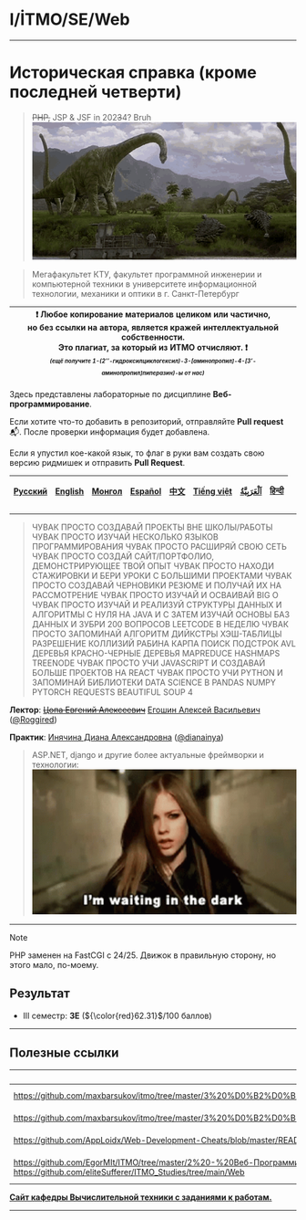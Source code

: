 # I/İTMO/SE/Web

---
# Историческая справка (кроме последней четверти)
> ~~PHP,~~ JSP & JSF in 202~~3~~4? Bruh\
![jurassic era](/img/gifs/brachiosaurus.gif)

> Мегафакультет КТУ, факультет программной инженерии и компьютерной техники в университете информационной технологии, механики и оптики в г. Санкт-Петербург

| :exclamation: <b>Любое копирование материалов целиком или частично,<br>но без ссылки на автора, является кражей интеллектуальной собственности.<br>Это плагиат, за который из ИТМО отчисляют.</b> :exclamation:<br><sub><sup><i>(ещё получите 1-(2’’-гидроксилциклогексил)-3-[аминопропил]-4-[3’-аминопропил]пиперазин)-ы от нас)</sup></sub></b> |
|---------------------------------------------------------------------------------------------------------------------------------------------------------------------------------------------------------------------------------------------------------------------------------------------------------------------------------------------------|

Здесь представлены лабораторные по дисциплине **Веб-программирование**.

Если хотите что-то добавить в репозиторий, отправляйте **Pull request** :mailbox_with_mail:. После проверки информация будет добавлена.

Если я упустил кое-какой язык, то флаг в руки вам создать свою версию ридмишек и отправить **Pull Request**.

| [<strong>Русский</strong>](https://github.com/XVIIStarPlatinum/itmo/blob/master/Software%20Engineering/README.md) | [<strong>English</strong>](https://github.com/XVIIStarPlatinum/itmo/blob/master/Software%20Engineering/.docs/README_EN.md) | [<strong>Монгол</strong>](https://github.com/XVIIStarPlatinum/itmo/blob/master/Software%20Engineering/.docs/README_MN.md) | [<strong>Español</strong>](https://github.com/XVIIStarPlatinum/itmo/blob/master/Software%20Engineering/.docs/README_ES.md) | [<strong>中文</strong>](https://github.com/XVIIStarPlatinum/itmo/blob/master/Software%20Engineering/.docs/README_CN.md) | [<strong>Tiếng việt</strong>](https://github.com/XVIIStarPlatinum/itmo/blob/master/Software%20Engineering/.docs/README_VN.md) | [<strong><p dir="rtl" lang="ar">اَلْعَرَبِيَّةُ</p></strong>](https://github.com/XVIIStarPlatinum/itmo/blob/master/Software%20Engineering/.docs/README_AR.md) | [<strong>हिन्दी</strong>](https://github.com/XVIIStarPlatinum/itmo/blob/master/Software%20Engineering/.docs/README_IN.md) |
|-------------------------------------------------------------------------------------------------------------------|----------------------------------------------------------------------------------------------------------------------------|---------------------------------------------------------------------------------------------------------------------------|----------------------------------------------------------------------------------------------------------------------------|-----------------------------------------------------------------------------------------------------------------------|-------------------------------------------------------------------------------------------------------------------------------|---------------------------------------------------------------------------------------------------------------------------------------------------------------|---------------------------------------------------------------------------------------------------------------------------|
---
> ЧУВАК ПРОСТО СОЗДАВАЙ ПРОЕКТЫ ВНЕ ШКОЛЫ/РАБОТЫ ЧУВАК ПРОСТО ИЗУЧАЙ НЕСКОЛЬКО ЯЗЫКОВ ПРОГРАММИРОВАНИЯ ЧУВАК ПРОСТО РАСШИРЯЙ СВОЮ СЕТЬ ЧУВАК ПРОСТО СОЗДАЙ САЙТ/ПОРТФОЛИО, ДЕМОНСТРИРУЮЩЕЕ ТВОЙ ОПЫТ ЧУВАК ПРОСТО НАХОДИ СТАЖИРОВКИ И БЕРИ УРОКИ С БОЛЬШИМИ ПРОЕКТАМИ ЧУВАК ПРОСТО СОЗДАВАЙ ЧЕРНОВИКИ РЕЗЮМЕ И ПОЛУЧАЙ ИХ НА РАССМОТРЕНИЕ ЧУВАК ПРОСТО ИЗУЧАЙ И ОСВАИВАЙ BIG O ЧУВАК ПРОСТО ИЗУЧАЙ И РЕАЛИЗУЙ СТРУКТУРЫ ДАННЫХ И АЛГОРИТМЫ С НУЛЯ НА JAVA И C ЗАТЕМ ИЗУЧАЙ ОСНОВЫ БАЗ ДАННЫХ И ЗУБРИ 200 ВОПРОСОВ LEETCODE В НЕДЕЛЮ ЧУВАК ПРОСТО ЗАПОМИНАЙ АЛГОРИТМ ДИЙКСТРЫ ХЭШ-ТАБЛИЦЫ РАЗРЕШЕНИЕ КОЛЛИЗИЙ РАБИНА КАРПА ПОИСК ПОДСТРОК AVL ДЕРЕВЬЯ КРАСНО-ЧЕРНЫЕ ДЕРЕВЬЯ MAPREDUCE HASHMAPS TREENODE ЧУВАК ПРОСТО УЧИ JAVASCRIPT И СОЗДАВАЙ БОЛЬШЕ ПРОЕКТОВ НА REACT ЧУВАК ПРОСТО УЧИ PYTHON И ЗАПОМИНАЙ БИБЛИОТЕКИ DATA SCIENCE В PANDAS NUMPY PYTORCH REQUESTS BEAUTIFUL SOUP 4

**Лектор**: ~~[Цопа Евгений Алексеевич](https://my.itmo.ru/persons/126287)~~ [Егошин Алексей Васильевич](https://my.itmo.ru/persons/285578) ([@Roggired](https://github.com/roggired))

**Практик**: [Инячина Диана Александровна](https://my.itmo.ru/persons/126471) ([@dianainya](https://github.com/dianainya))
> ASP.NET, django и другие более актуальные фреймворки и технологии:
> ![avril-lavigne](/img/gifs/avril-lavigne(1).gif)
---

> [!NOTE]
> PHP заменен на FastCGI с 24/25. Движок в правильную сторону, но этого мало, по-моему.

## Результат

- III семестр: **3E** (${\color{red}62.31}$/100 баллов)
---

## Полезные ссылки <a name="links"></a>
| Ссылка                                                                                                                                                                                                    | Описание                                      |
|-----------------------------------------------------------------------------------------------------------------------------------------------------------------------------------------------------------|-----------------------------------------------|
| https://github.com/maxbarsukov/itmo/tree/master/3%20%D0%B2%D0%B5%D0%B1/%D1%80%D1%83%D0%B1%D0%B5%D0%B6%D0%BA%D0%B8                                                                                         | Рубежные работы 2023                          |
| https://github.com/maxbarsukov/itmo/tree/master/3%20%D0%B2%D0%B5%D0%B1/%D0%BC%D0%B8%D0%BA%D1%80%D0%BE%D0%BA%D0%BE%D0%BD%D1%82%D1%80%D0%BE%D0%BB%D1%8C%D0%BD%D1%8B%D0%B5                                   | Микроконтрольные работы 2023                  |
| https://github.com/AppLoidx/Web-Development-Cheats/blob/master/README.md                                                                                                                                  | Web Development Cheatsheets                   |
| https://github.com/EgorMIt/ITMO/tree/master/2%20-%20Веб-Программирование<br>https://github.com/eliteSufferer/ITMO_Studies/tree/main/Web                                                                   | Материалы для теоретической защиты            |

[**Сайт кафедры Вычислительной техники с заданиями к работам.**](https://se.ifmo.ru/courses/web#labs)

---